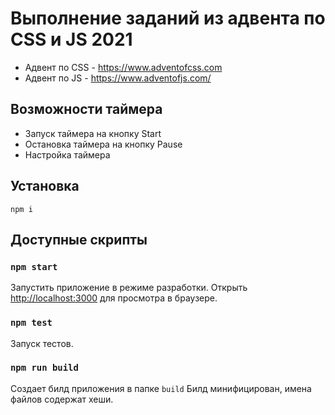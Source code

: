 # Выполнение заданий из адвента по CSS и JS 2021
- Адвент по CSS - https://www.adventofcss.com
- Адвент по JS - https://www.adventofjs.com/


## Возможности таймера
- Запуск таймера на кнопку Start
- Остановка таймера на кнопку Pause
- Настройка таймера


## Установка
```
npm i
```

## Доступные скрипты

### `npm start`

Запустить приложение в режиме разработки.
Открыть [http://localhost:3000](http://localhost:3000) для просмотра в браузере.


### `npm test`

Запуск тестов.


### `npm run build`

Создает билд приложения в папке `build`
Билд минифицирован, имена файлов содержат хеши.
